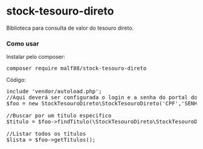 # stock-tesouro-direto
Biblioteca para consulta de valor do tesouro direto.

<h3>Como usar</h3>
Instalar pelo composer:
<pre>composer require malf88/stock-tesouro-direto</pre>

Código:
<pre>
include 'vendor/autoload.php';
//Aqui deverá ser configurada o login e a senha do portal do investidor da BM&F Bovespa.
$foo = new StockTesouroDireto\StockTesouroDireto('CPF','SENHA');

//Buscar por um título especifico
$titulo = $foo->findTitulo(\StockTesouroDireto\StockTesouroDireto::TESOURO_IPCA_2045);

//Listar todos os títulos
$lista = $foo->getTitulos();
</pre>
